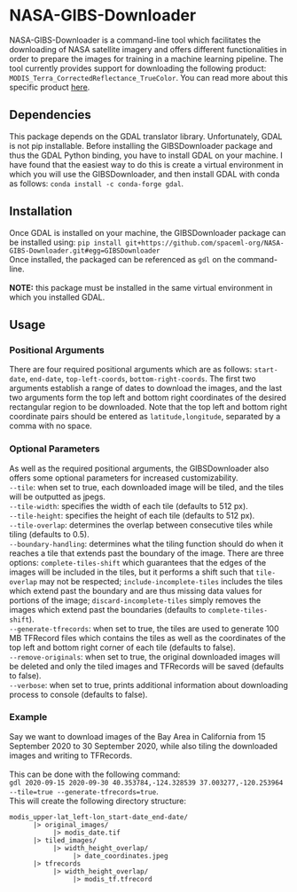 # NASA-GIBS-Downloader
NASA-GIBS-Downloader is a command-line tool which facilitates the downloading of NASA satellite imagery and offers different functionalities in order to prepare the images for training in a machine learning pipeline. The tool currently provides support for downloading the following product: `MODIS_Terra_CorrectedReflectance_TrueColor`. You can read more about this specific product [here](https://wiki.earthdata.nasa.gov/display/GIBS/GIBS+Available+Imagery+Products#expand-CorrectedReflectance17Products).

## Dependencies 
This package depends on the GDAL translator library. Unfortunately, GDAL is not pip installable. Before installing the GIBSDownloader package and thus the GDAL Python binding, you have to install GDAL on your machine. I have found that the easiest way to do this is create a virtual environment in which you will use the GIBSDownloader, and then install GDAL with conda as follows: ``conda install -c conda-forge gdal``.

## Installation
Once GDAL is installed on your machine, the GIBSDownloader package can be installed using: `pip install git+https://github.com/spaceml-org/NASA-GIBS-Downloader.git#egg=GIBSDownloader`  
Once installed, the packaged can be referenced as `gdl` on the command-line.  
\
**NOTE:** this package must be installed in the same virtual environment in which you installed GDAL.

## Usage
### Positional Arguments
There are four required positional arguments which are as follows:
`start-date`, `end-date`, `top-left-coords`, `bottom-right-coords`. The first two arguments establish a range of dates to download the images, and the last two arguments form the top left and bottom right coordinates of the desired rectangular region to be downloaded. Note that the top left and bottom right coordinate pairs should be entered as `latitude,longitude`, separated by a comma with no space.

### Optional Parameters
As well as the required positional arguments, the GIBSDownloader also offers some optional parameters for increased customizability.  
`--tile`: when set to true, each downloaded image will be tiled, and the tiles will be outputted as jpegs.  
`--tile-width`: specifies the width of each tile (defaults to 512 px).  
`--tile-height`: specifies the height of each tile (defaults to 512 px).  
`--tile-overlap`: determines the overlap between consecutive tiles while tiling (defaults to 0.5).  
`--boundary-handling`: determines what the tiling function should do when it reaches a tile that extends past the boundary of the image. There are three options: `complete-tiles-shift` which guarantees that the edges of the images will be included in the tiles, but it performs a shift such that `tile-overlap` may not be respected; `include-incomplete-tiles` includes the tiles which extend past the boundary and are thus missing data values for portions of the image; `discard-incomplete-tiles` simply removes the images which extend past the boundaries (defaults to `complete-tiles-shift`).  
`--generate-tfrecords`: when set to true, the tiles are used to generate 100 MB TFRecord files which contains the tiles as well as the coordinates of the top left and bottom right corner of each tile (defaults to false).    
`--remove-originals`: when set to true, the original downloaded images will be deleted and only the tiled images and TFRecords will be saved (defaults to false).  
`--verbose`: when set to true, prints additional information about downloading process to console (defaults to false).

### Example 
Say we want to download images of the Bay Area in California from 15 September 2020 to 30 September 2020, while also tiling the downloaded images and writing to TFRecords.  
\
This can be done with the following command:  
`gdl 2020-09-15 2020-09-30 40.353784,-124.328539 37.003277,-120.253964 --tile=true --generate-tfrecords=true`.  
This will create the following directory structure: 
```
modis_upper-lat_left-lon_start-date_end-date/
      |> original_images/
           |> modis_date.tif
      |> tiled_images/
           |> width_height_overlap/
                |> date_coordinates.jpeg
      |> tfrecords
           |> width_height_overlap/
                |> modis_tf.tfrecord
```